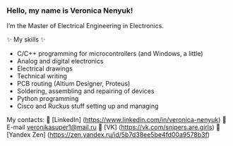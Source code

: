 ### Hello, my name is Veronica Nenyuk!
<!--**VeronicaBionicle/VeronicaBionicle** is a ✨ _special_ ✨ repository because its `README.md` (this file) appears on your GitHub profile.-->
I’m the Master of Electrical Engineering in Electronics.

✨ My skills ✨
+ C/C++ programming for microcontrollers (and Windows, a little)
+ Analog and digital electronics
+ Electrical drawings
+ Technical writing
+ PCB routing (Altium Designer, Proteus)
+ Soldering, assembling and repairing of devices
+ Python programming
+ Cisco and Ruckus stuff setting up and managing  

My contacts:
💬 [LinkedIn] (https://www.linkedin.com/in/veronica-nenyuk)
💬 E-mail <veronikasuper1@mail.ru>
💬 [VK] (https://vk.com/snipers.are.girls)
💬 [Yandex Zen] (https://zen.yandex.ru/id/5b7d38ee5be4fd00a9578b3f)
